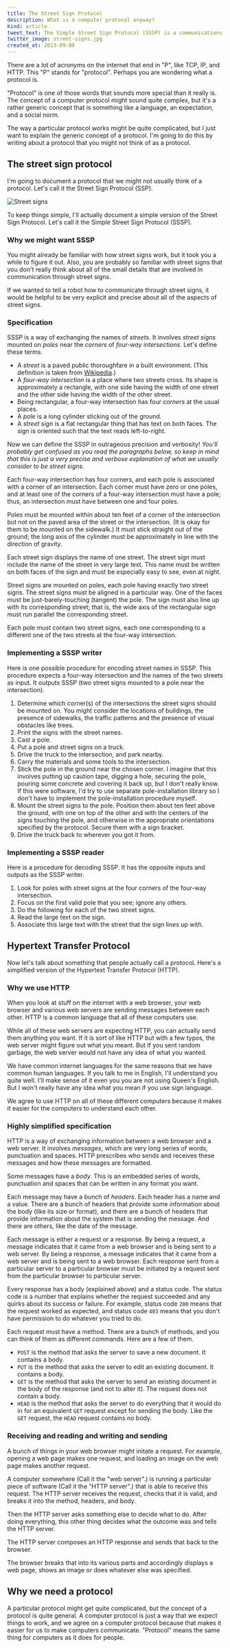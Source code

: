 ```yaml
---
title: The Street Sign Protocol
description: What is a computer protocol anyway?
kind: article
tweet_text: The Simple Street Sign Protocol (SSSP) is a communications protocol used to orient humans to their location within a street grid http://thomaslevine.com/!/street-sign-protocol
twitter_image: street-signs.jpg
created_at: 2013-09-08
---
```

There are a lot of acronyms on the internet that end in "P",
like TCP, IP, and HTTP. This "P" stands for "protocol".
Perhaps you are wondering what a protocol is.

"Protocol" is one of those words that sounds more special than it really is.
The concept of a computer protocol might sound quite complex, but
it's a rather generic concept that is something like a language,
an expectation, and a social norm.

The way a particular protocol works might be quite complicated, but
I just want to explain the generic concept of a protocol. I'm going
to do this by writing about a protocol that you might not think of
as a protocol.

## The street sign protocol 
I'm going to document a protocol that we might not usually think of a
protocol. Let's call it the Street Sign Protocol (SSP).

![Street signs](street-signs.jpg)
<!-- http://farm3.staticflickr.com/2132/2302062601_dd0f89779d.jpg
     http://oaklandwiki.org/Street_Signs -->

To keep things simple, I'll actually document a simple version of the
Street Sign Protocol. Let's call it the Simple Street Sign Protocol (SSSP).

### Why we might want SSSP
You might already be familiar with how street signs work, but it took you a while
to figure it out. Also, you are probably so familiar with street signs that you
don't really think about all of the small details that are involved in communication
through street signs.

If we wanted to tell a robot how to communicate through street signs, it would be
helpful to be very explicit and precise about all of the aspects of street signs.

### Specification
SSSP is a way of exchanging the names of *streets*. It involves
*street signs* mounted on *poles* near the *corners* of
*four-way intersections*. Let's define these terms.

* A *street* is a paved public thoroughfare in a built environment.
    (This definition is taken from [Wikipedia](http://en.wikipedia.org/wiki/Street).)
* A *four-way intersection* is a place where two streets cross.
    Its shape is approximately a rectangle, with one side having the
    width of one street and the other side having the width of the
    other street.
* Being rectangular, a four-way intersection has four *corners* at the
    usual places.
* A *pole* is a long cylinder sticking out of the ground.
* A *street sign* is a flat rectangular thing that has text on both faces.
    The sign is oriented such that the text reads left-to-right.

Now we can define the SSSP in outrageous precision and verbosity! *You'll probably
get confused as you read the paragraphs below, so keep in mind that this is just
a very precise and verbose explanation of what we usually consider to be street signs*.

Each four-way intersection has four corners, and each pole is associated with
a corner of an intersection. Each corner must have zero or one poles, and at least
one of the corners of a four-way intersection must have a pole; thus, an
intersection must have between one and four poles.

Poles must be mounted within about ten feet of a corner of the intersection
but not on the paved area of the street or the intersection. (It is okay for them
to be mounted on the sidewalk.) It must stick straight out of the ground; the long
axis of the cylinder must be approximately in line with the direction of gravity.

Each street sign displays the name of one street. The street sign must include the
name of the street in very large text. This name must be written on both faces of
the sign and must be especially easy to see, even at night.

Street signs are mounted on poles, each pole having exactly two street signs.
The street signs must be aligned in a particular way. One of the faces must be
just-barely-touching (tangent) the pole. The sign must also line up with its
corresponding street; that is, the wide axis of the rectangular sign must run
parallel the corresponding street.

Each pole must contain two street signs, each one corresponding to a different
one of the two streets at the four-way intersection.

### Implementing a SSSP writer
Here is one possible procedure for encoding street names in SSSP. This procedure
expects a four-way intersection and the names of the two streets as input. It
outputs SSSP (two street signs mounted to a pole near the intersection).

1. Determine which corner(s) of the intersections the street signs should be
    mounted on. You might consider the locations of buildings, the presence
    of sidewalks, the traffic patterns and the presence of visual obstacles
    like trees.
2. Print the signs with the street names.
3. Cast a pole.
4. Put a pole and street signs on a truck.
5. Drive the truck to the intersection, and park nearby.
6. Carry the materials and some tools to the intersection.
7. Stick the pole in the ground near the chosen corner. I imagine that this
    involves putting up caution tape, digging a hole, securing the pole, pouring
    some concrete and covering it back up, but I don't really know. If this were
    software, I'd try to use separate pole-installation library so I don't have
    to implement the pole-installation procedure myself.
8. Mount the street signs to the pole. Position them about ten feet above the ground,
    with one on top of the other and with the centers of the signs touching the pole,
    and otherwise in the appropriate orientations specified by the protocol. Secure
    them with a sign bracket.
9. Drive the truck back to wherever you got it from.

### Implementing a SSSP reader
Here is a procedure for decoding SSSP. It has the opposite inputs and outputs as
the SSSP writer.

1. Look for poles with street signs at the four corners of the four-way intersection.
2. Focus on the first valid pole that you see; ignore any others.
3. Do the following for each of the two street signs.
  1. Read the large text on the sign.
  2. Associate this large text with the street that the sign lines up with.

## Hypertext Transfer Protocol
Now let's talk about something that people actually call a protocol.
Here's a simplified version of the Hypertext Transfer Protocol (HTTP).

### Why we use HTTP
When you look at stuff on the internet with a web browser, your web browser and
various web servers are sending messages between each other. HTTP is a common
language that all of these computers use.

While all of these web servers are expecting HTTP, you can actually send them
anything you want. If it is sort of like HTTP but with a few typos, the web
server might figure out what you meant. But if you sent random garbage, the
web server would not have any idea of what you wanted.

We have common internet languages for the same reasons that we have common
human languages. If you talk to me in English, I'll understand you quite well.
I'll make sense of it even you you are not using Queen's English. But I won't
really have any idea what you mean if you use sign language.

We agree to use HTTP on all of these different computers because it makes it
easier for the computers to understand each other.

### Highly simplified specification
HTTP is a way of exchanging information between a web browser and a web server.
It involves *messages*, which are very long series of words, punctuation and
spaces. HTTP prescribes who sends and receives these messages and how these
messages are formatted.

Some messages have a *body*. This is an embedded series of words, punctuation
and spaces that can be written in any format you want.

Each message may have a bunch of *headers*. Each header has a name and a value.
There are a bunch of headers that provide some information about the body
(like its size or format), and there are a bunch of headers that provide
information about the system that is sending the message. And there are others,
like the date of the message.

Each message is either a request or a response. By being a request, a message
indicates that it came from a web browser and is being sent to a web server.
By being a response, a message indicates that it came from a web server and
is being sent to a web browser. Each response sent from a particular server
to a particular browser must be initiated by a request sent from the
particular browser to particular server.

Every response has a body (explained above) and a status code. The status code
is a number that explains whether the request succeeded and any quirks about its
success or failure. For example, status code `200` means that the request worked
as expected, and status code `403` means that you don't have permission to do
whatever you tried to do.

Each request must have a method. There are a bunch of methods, and you can think
of them as different commands. Here are a few of them.

* `POST` is the method that asks the server to save a new document.
    It contains a body.
* `PUT` is the method that asks the server to edit an existing document.
    It contains a body.
* `GET` is the method that asks the server to send an existing document in the
    body of the response (and not to alter it). The request does not contain a body.
* `HEAD` is the method that asks the server to do everything that it would do in
    for an equivalent `GET` request except for sending the body. Like the `GET`
    request, the `HEAD` request contains no body.

### Receiving and reading and writing and sending
A bunch of things in your web browser might initate a request. For example, opening
a web page makes one request, and loading an image on the web page makes another request.

A computer somewhere (Call it the "web server".) is running a particular piece of software
(Call it the "HTTP server".) that is able to receive this request.
The HTTP server receives the request, checks that it is valid, and breaks it into the
method, headers, and body.

Then the HTTP server asks something else to decide what to do.
After doing everything, this other thing decides what the outcome was and tells the HTTP server.

The HTTP server composes an HTTP response and
sends that back to the browser.

The browser breaks that into its various parts and accordingly displays a web page,
shows an image or does whatever else was specified.

## Why we need a protocol
A particular protocol might get quite complicated, but the concept of a protocol
is quite general.
A computer protocol is just a way that we expect things to work, and we agree on a
computer protocol because that makes it easier for us to make computers communicate.
"Protocol" means the same thing for computers as it does for people.
